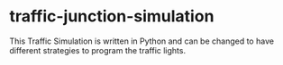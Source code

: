 # traffic-junction-simulation
This Traffic Simulation is written in Python and can be changed to have different strategies to program the traffic lights.
